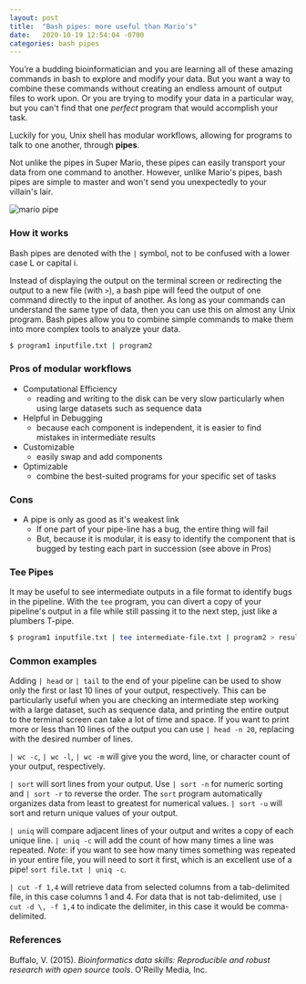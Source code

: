```yaml
---
layout: post
title:  "Bash pipes: more useful than Mario's"
date:   2020-10-19 12:54:04 -0700
categories: bash pipes
---
```

You’re a budding bioinformatician and you are learning all of these amazing commands in bash to explore and modify your data. But you want a way to combine these commands without creating an endless amount of output files to work upon. Or you are trying to modify your data in a particular way, but you can't find that one *perfect* program that would accomplish your task.

Luckily for you, Unix shell has modular workflows, allowing for programs to talk to one another, through **pipes**.

Not unlike the pipes in Super Mario, these pipes can easily transport your data from one command to another. However, unlike Mario's pipes, bash pipes are simple to master and won't send you unexpectedly to your villain's lair.

![mario pipe](https://thumbs.gfycat.com/FreeThoughtfulAmericancrayfish-poster.jpg)

### How it works   
Bash pipes are denoted with the `|` symbol, not to be confused with a lower case L or capital i.

Instead of displaying the output on the terminal screen or redirecting the output to a new file (with `>`), a bash pipe will feed the output of one command directly to the input of another. As long as your commands can understand the same type of data, then you can use this on almost any Unix program. Bash pipes allow you to combine simple commands to make them into more complex tools to analyze your data.

```Bash
$ program1 inputfile.txt | program2
```

### Pros of modular workflows
* Computational Efficiency
  * reading and writing to the disk can be very slow particularly when using large datasets such as sequence data
* Helpful in Debugging
  * because each component is independent, it is easier to find mistakes in intermediate results
* Customizable
  * easily swap and add components
* Optimizable
  * combine the best-suited programs for your specific set of tasks

### Cons
* A pipe is only as good as it's weakest link
  * If one part of your pipe-line has a bug, the entire thing will fail
  * But, because it is modular, it is easy to identify the component that is bugged by testing each part in succession (see above in Pros)


### Tee Pipes
It may be useful to see intermediate outputs in a file format to identify bugs in the pipeline. With the `tee` program, you can divert a copy of your pipeline's output in a file while still passing it to the next step, just like a plumbers T-pipe.

```Bash
$ program1 inputfile.txt | tee intermediate-file.txt | program2 > results.txt
```

### Common examples
Adding `| head` or `| tail` to the end of your pipeline can be used to show only the first or last 10 lines of your output, respectively. This can be particularly useful when you are checking an intermediate step working with a large dataset, such as sequence data, and printing the entire output to the terminal screen can take a lot of time and space. If you want to print more or less than 10 lines of the output you can use `| head -n 20`, replacing with the desired number of lines.

`| wc -c`, `| wc -l`, `| wc -m` will give you the word, line, or character count of your output, respectively.

`| sort` will sort lines from your output. Use `| sort -n` for numeric sorting and `| sort -r` to reverse the order. The `sort` program automatically organizes data from least to greatest for numerical values. `| sort -u` will sort and return unique values of your output.

`| uniq` will compare adjacent lines of your output and writes a copy of each unique line. `| uniq -c` will add the count of how many times a line was repeated. *Note*: if you want to see how many times something was repeated in your entire file, you will need to sort it first, which is an excellent use of a pipe! `sort file.txt | uniq -c`.

`| cut -f 1,4` will retrieve data from selected columns from a tab-delimited file, in this case columns 1 and 4. For data that is not tab-delimited, use `| cut -d \, -f 1,4` to indicate the delimiter, in this case it would be comma-delimited.  

### References
Buffalo, V. (2015). *Bioinformatics data skills: Reproducible and robust research with open source tools*. O'Reilly Media, Inc.
